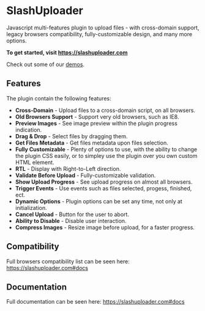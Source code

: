 # SlashUploader

Javascript multi-features plugin to upload files - with cross-domain support, legacy browsers compatibility, fully-customizable design, and many more options.

**To get started, visit https://slashuploader.com**

Check out some of our [demos](https://slashuploader.com#demos).


## Features

The plugin contain the following features:
  * **Cross-Domain** - Upload files to a cross-domain script, on all browsers.
  * **Old Browsers Support** - Support very old browsers, such as IE8.
  * **Preview Images** - See image preview within the plugin progress indication.
  * **Drag & Drop** - Select files by dragging them.
  * **Get Files Metadata** - Get files metadata upon files selection.
  * **Fully Customizable** - Plenty of options to use, with the ability to change the plugin CSS easily, or to simpley use the plugin over you own custom HTML element.
  * **RTL** - Display with Right-to-Left direction.
  * **Validate Before Upload** - Fully-customizable validation.
  * **Show Upload Progress** - See upload progress on almost all browsers.
  * **Trigger Events** - Use events such as files selected, progess, finished, ect.
  * **Dynamic Options** - Plugin options can be set any time, not only at initialization.
  * **Cancel Upload** - Button for the user to abort.
  * **Ability to Disable** - Disable user interaction.
  * **Compress Images** - Resize image before upload, for a faster progress.
  
## Compatibility

Full browsers compatibility list can be seen here: https://slashuploader.com#docs
  
## Documentation

Full documentation can be seen here: https://slashuploader.com#docs
